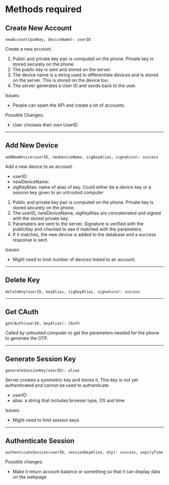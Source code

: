 # Methods required

## Create New Account

```
newAccount(pubKey, deviceName): userID
```
Create a new account.

1. Public and private key pair is computed on the phone. Private key is stored securely on the phone.
1. The public key is sent and stored on the server.
1. The device name is a string used to differentiate devices and is stored on the server. This is stored on the device too.
1. The server generates a User ID and sends back to the user.

Issues:

- People can spam the API and create a lot of accounts.

Possible Changes:

- User chooses their own UserID.

---

## Add New Device

```
addNewDevice(userID, newDeviceName, sigKeyAlias, signature): success
```

Add a new device to an account.

- userID:
- newDeviceName:
- sigKeyAlias: name of alias of key. Could either be a device key or a session key given to an untrusted computer

1. Public and private key pair is computed on the phone. Private key is stored securely on the phone.
1. The userID, newDeviceName, sigKeyAlias are concatenated and signed with the stored private key.
1. Paramaters are sent to the server. Signature is verified with the publicKey and checked to see if matched with the parameters.
1. If it matches, the new device is added to the database and a success response is sent.

Issues:

- Might need to limit number of devices linked to an account.

---

## Delete Key

```
deleteKey(userID, keyAlias, sigKeyAlias, signature): success
```

---

## Get CAuth

```
getCAuth(userID, keyAlias): CAuth
```

Called by untrusted computer to get the parameters needed for the phone to generate the OTP.

---

## Generate Session Key

```
generateSessionKey(userID): alias
```

Server creates a symmetric key and stores it. This key is not yet authenticated and cannot be used to authenticate.

- userID:
- alias: a string that includes browser type, OS and time

Issues:

- Might need to limit session keys

---

## Authenticate Session

```
authenticateSession(userID, sessionKeyAlias, otp): success, expiryTime
```

Possible changes:

- Make it return account balance or something so that it can display data on the webpage